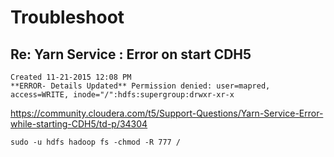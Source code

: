 # Troubleshoot

## Re: Yarn Service : Error on start CDH5
  
```
Created ‎11-21-2015 12:08 PM
**ERROR- Details Updated** Permission denied: user=mapred, access=WRITE, inode="/":hdfs:supergroup:drwxr-xr-x
```

https://community.cloudera.com/t5/Support-Questions/Yarn-Service-Error-while-starting-CDH5/td-p/34304
```
sudo -u hdfs hadoop fs -chmod -R 777 /
```
